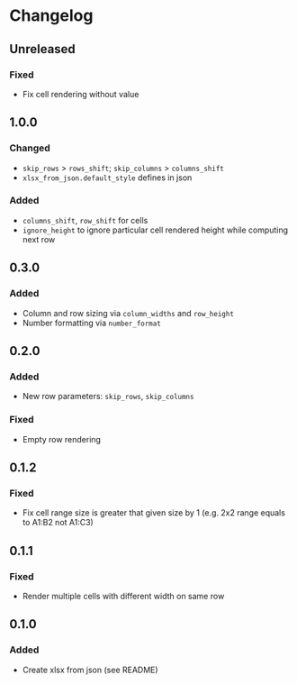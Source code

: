 # Changelog

## Unreleased

### Fixed

- Fix cell rendering without value

## 1.0.0

### Changed 

- `skip_rows` > `rows_shift`; `skip_columns` > `columns_shift`
- `xlsx_from_json.default_style` defines in json

### Added

- `columns_shift`, `row_shift` for cells
- `ignore_height` to ignore particular cell rendered height while computing next row

## 0.3.0

### Added

- Column and row sizing via `column_widths` and `row_height`
- Number formatting via `number_format`

## 0.2.0

### Added

- New row parameters: `skip_rows`, `skip_columns` 

### Fixed

- Empty row rendering

## 0.1.2

### Fixed

- Fix cell range size is greater that given size by 1 (e.g. 2x2 range equals to A1:B2 not A1:C3)

## 0.1.1

### Fixed

- Render multiple cells with different width on same row 

## 0.1.0

### Added 

- Create xlsx from json (see README)